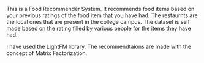 This is a Food Recommender System.
It recommends food items based on your previous ratings of the food item that you have had.
The restaurnts are the local ones that are present in the college campus.
The dataset is self made based on the rating filled by various people for the items they have had.

I have used the LightFM library.
The recommendtaions are made with the concept of Matrix Factorization.
